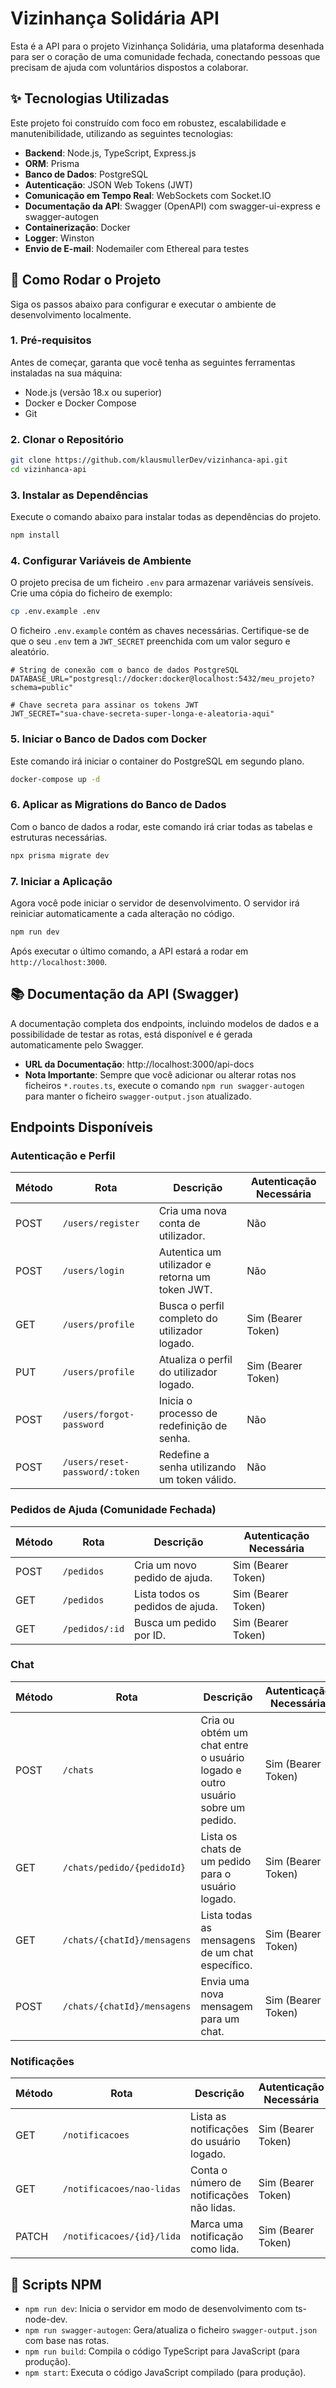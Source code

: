 # Vizinhança Solidária API

Esta é a API para o projeto Vizinhança Solidária, uma plataforma desenhada para ser o coração de uma comunidade fechada, conectando pessoas que precisam de ajuda com voluntários dispostos a colaborar.

## ✨ Tecnologias Utilizadas

Este projeto foi construído com foco em robustez, escalabilidade e manutenibilidade, utilizando as seguintes tecnologias:

- **Backend**: Node.js, TypeScript, Express.js
- **ORM**: Prisma
- **Banco de Dados**: PostgreSQL
- **Autenticação**: JSON Web Tokens (JWT)
- **Comunicação em Tempo Real**: WebSockets com Socket.IO
- **Documentação da API**: Swagger (OpenAPI) com swagger-ui-express e swagger-autogen
- **Containerização**: Docker
- **Logger**: Winston
- **Envio de E-mail**: Nodemailer com Ethereal para testes

## 🚀 Como Rodar o Projeto

Siga os passos abaixo para configurar e executar o ambiente de desenvolvimento localmente.

### 1. Pré-requisitos

Antes de começar, garanta que você tenha as seguintes ferramentas instaladas na sua máquina:

- Node.js (versão 18.x ou superior)
- Docker e Docker Compose
- Git

### 2. Clonar o Repositório

```bash
git clone https://github.com/klausmullerDev/vizinhanca-api.git
cd vizinhanca-api
```

### 3. Instalar as Dependências

Execute o comando abaixo para instalar todas as dependências do projeto.

```bash
npm install
```

### 4. Configurar Variáveis de Ambiente

O projeto precisa de um ficheiro `.env` para armazenar variáveis sensíveis. Crie uma cópia do ficheiro de exemplo:

```bash
cp .env.example .env
```

O ficheiro `.env.example` contém as chaves necessárias. Certifique-se de que o seu `.env` tem a `JWT_SECRET` preenchida com um valor seguro e aleatório.

```env
# String de conexão com o banco de dados PostgreSQL
DATABASE_URL="postgresql://docker:docker@localhost:5432/meu_projeto?schema=public"

# Chave secreta para assinar os tokens JWT
JWT_SECRET="sua-chave-secreta-super-longa-e-aleatoria-aqui"
```

### 5. Iniciar o Banco de Dados com Docker

Este comando irá iniciar o container do PostgreSQL em segundo plano.

```bash
docker-compose up -d
```

### 6. Aplicar as Migrations do Banco de Dados

Com o banco de dados a rodar, este comando irá criar todas as tabelas e estruturas necessárias.

```bash
npx prisma migrate dev
```

### 7. Iniciar a Aplicação

Agora você pode iniciar o servidor de desenvolvimento. O servidor irá reiniciar automaticamente a cada alteração no código.

```bash
npm run dev
```

Após executar o último comando, a API estará a rodar em `http://localhost:3000`.

## 📚 Documentação da API (Swagger)

A documentação completa dos endpoints, incluindo modelos de dados e a possibilidade de testar as rotas, está disponível e é gerada automaticamente pelo Swagger.

- **URL da Documentação**: http://localhost:3000/api-docs
- **Nota Importante**: Sempre que você adicionar ou alterar rotas nos ficheiros `*.routes.ts`, execute o comando `npm run swagger-autogen` para manter o ficheiro `swagger-output.json` atualizado.

## Endpoints Disponíveis

### Autenticação e Perfil

| Método | Rota | Descrição | Autenticação Necessária |
|--------|------|-----------|-------------------------|
| POST | `/users/register` | Cria uma nova conta de utilizador. | Não |
| POST | `/users/login` | Autentica um utilizador e retorna um token JWT. | Não |
| GET | `/users/profile` | Busca o perfil completo do utilizador logado. | Sim (Bearer Token) |
| PUT | `/users/profile` | Atualiza o perfil do utilizador logado. | Sim (Bearer Token) |
| POST | `/users/forgot-password` | Inicia o processo de redefinição de senha. | Não |
| POST | `/users/reset-password/:token` | Redefine a senha utilizando um token válido. | Não |

### Pedidos de Ajuda (Comunidade Fechada)

| Método | Rota | Descrição | Autenticação Necessária |
|--------|------|-----------|-------------------------|
| POST | `/pedidos` | Cria um novo pedido de ajuda. | Sim (Bearer Token) |
| GET | `/pedidos` | Lista todos os pedidos de ajuda. | Sim (Bearer Token) |
| GET | `/pedidos/:id` | Busca um pedido por ID. | Sim (Bearer Token) |

### Chat

| Método | Rota | Descrição | Autenticação Necessária |
|--------|------|-----------|-------------------------|
| POST | `/chats` | Cria ou obtém um chat entre o usuário logado e outro usuário sobre um pedido. | Sim (Bearer Token) |
| GET | `/chats/pedido/{pedidoId}` | Lista os chats de um pedido para o usuário logado. | Sim (Bearer Token) |
| GET | `/chats/{chatId}/mensagens` | Lista todas as mensagens de um chat específico. | Sim (Bearer Token) |
| POST | `/chats/{chatId}/mensagens` | Envia uma nova mensagem para um chat. | Sim (Bearer Token) |

### Notificações

| Método | Rota | Descrição | Autenticação Necessária |
|--------|------|-----------|-------------------------|
| GET | `/notificacoes` | Lista as notificações do usuário logado. | Sim (Bearer Token) |
| GET | `/notificacoes/nao-lidas` | Conta o número de notificações não lidas. | Sim (Bearer Token) |
| PATCH | `/notificacoes/{id}/lida` | Marca uma notificação como lida. | Sim (Bearer Token) |

## 📜 Scripts NPM

- `npm run dev`: Inicia o servidor em modo de desenvolvimento com ts-node-dev.
- `npm run swagger-autogen`: Gera/atualiza o ficheiro `swagger-output.json` com base nas rotas.
- `npm run build`: Compila o código TypeScript para JavaScript (para produção).
- `npm start`: Executa o código JavaScript compilado (para produção).